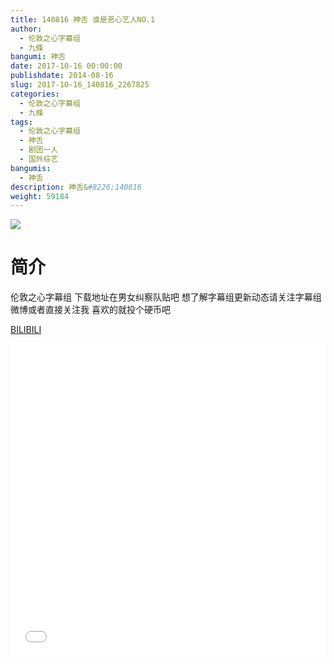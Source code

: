 ```yaml
---
title: 140816 神舌 谁是恶心艺人NO.1
author: 
  - 伦敦之心字幕组
  - 九條
bangumi: 神舌
date: 2017-10-16 00:00:00
publishdate: 2014-08-16
slug: 2017-10-16_140816_2267825
categories: 
  - 伦敦之心字幕组
  - 九條
tags: 
  - 伦敦之心字幕组
  - 神舌
  - 剧团一人
  - 国外综艺
bangumis: 
  - 神舌
description: 神舌&#8226;140816
weight: 59184
---
```


![](https://i.imgur.com/X3O7YC6.jpg)

# 简介  
伦敦之心字幕组 下载地址在男女纠察队贴吧 想了解字幕组更新动态请关注字幕组微博或者直接关注我 喜欢的就投个硬币吧

  [BILIBILI](https://www.bilibili.com/video/av2267825/)


  <iframe src="//www.bilibili.com/html/html5player.html?cid=3534774&aid=2267825" width="100%" height="500" frameborder="0" allowfullscreen="allowfullscreen"></iframe>
